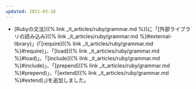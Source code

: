 ```yaml
---
updated: 2021-03-18
---
```

- [Rubyの文法]({% link _it_articles/ruby/grammar.md %})に「[外部ライブラリの読み込み]({% link _it_articles/ruby/grammar.md %}#external-library)」(「[require]({% link _it_articles/ruby/grammar.md %}#require)」、「[load]({% link _it_articles/ruby/grammar.md %}#load)」、「[include]({% link _it_articles/ruby/grammar.md %}#include)」、「[prepend]({% link _it_articles/ruby/grammar.md %}#prepend)」、「[extend]({% link _it_articles/ruby/grammar.md %}#extend)」)を追加しました。
